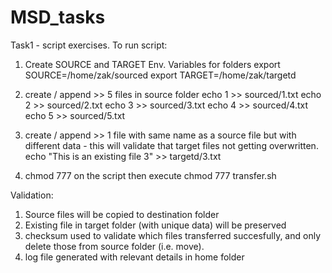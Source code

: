 # MSD_tasks
Task1 -  script exercises.
To run script:
1) Create SOURCE and TARGET Env. Variables for folders
export SOURCE=/home/zak/sourced
export TARGET=/home/zak/targetd

2) create / append >> 5 files in source folder
echo 1 >> sourced/1.txt
echo 2 >> sourced/2.txt
echo 3 >> sourced/3.txt
echo 4 >> sourced/4.txt
echo 5 >> sourced/5.txt

3) create / append >> 1 file with same name as a source file but with different data - this will validate that target files not getting overwritten.
echo "This is an existing file 3" >> targetd/3.txt

4) chmod 777 on the script then execute
chmod 777 transfer.sh 

Validation:
1) Source files will be copied to destination folder
2) Existing file in target folder (with unique data) will be preserved
3) checksum used to validate which files transferred succesfully, and only delete those from source folder (i.e. move). 
4) log file generated with relevant details in home folder 
